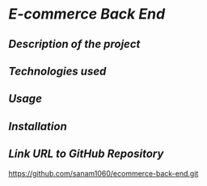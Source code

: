 # **_E-commerce Back End_**

## **_Description of the project_**

## **_Technologies used_**

## **_Usage_**

## **_Installation_**

## **_Link URL to GitHub Repository_**
https://github.com/sanam1060/ecommerce-back-end.git